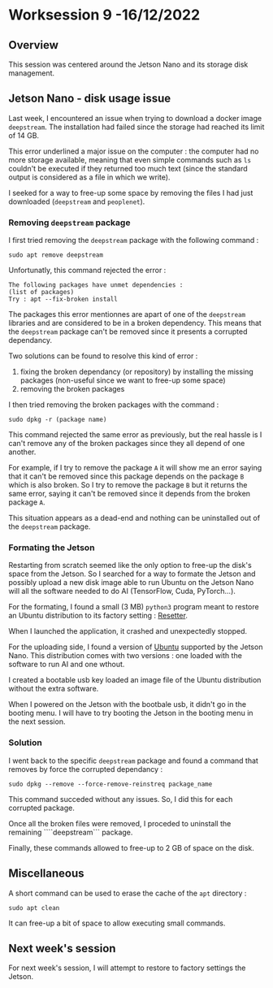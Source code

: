 # Worksession 9 -16/12/2022

## Overview

This session was centered around the Jetson Nano and its storage disk management. 

## Jetson Nano - disk usage issue

Last week, I encountered an issue when trying to download a docker image ```deepstream```. The installation had failed since the storage had reached its limit of 14 GB.

This error underlined a major issue on the computer : the computer had no more storage available, meaning that even simple commands such as ```ls``` couldn't be executed if they returned too much text (since the standard output is considered as a file in which we write).

I seeked for a way to free-up some space by removing the files I had just downloaded (```deepstream``` and ```peoplenet```). 

### Removing ```deepstream``` package 

I first tried removing the ```deepstream``` package with the following command :

    sudo apt remove deepstream 

Unfortunatly, this command rejected the error :

    The following packages have unmet dependencies : 
    (list of packages)
    Try : apt --fix-broken install 

The packages this error mentionnes are apart of one of the ```deepstream``` libraries and are considered to be in a broken dependency. 
This means that the ```deepstream``` package can't be removed since it presents a corrupted dependancy. 

Two solutions can be found to resolve this kind of error :
1. fixing the broken dependancy (or repository) by installing the missing packages (non-useful since we want to free-up some space)
2. removing the broken packages

I then tried removing the broken packages with the command :

    sudo dpkg -r (package name)

This command rejected the same error as previously, but the real hassle is I can't remove any of the broken packages since they all depend of one another. 

For example, if I try to remove the package ```A``` it will show me an error saying that it can't be removed since this package depends on the package ```B``` which is also broken. So I try to remove the package ```B``` but it returns the same error, saying it can't be removed since it depends from the broken package ```A```. 

This situation appears as a dead-end and nothing can be uninstalled out of the ```deepstream``` package. 

### Formating the Jetson

Restarting from scratch seemed like the only option to free-up the disk's space from the Jetson.
So I searched for a way to formate the Jetson and possibly upload a new disk image able to run Ubuntu on the Jetson Nano will all the software needed to do AI (TensorFlow, Cuda, PyTorch...). 

For the formating, I found a small (3 MB) ```python3``` program meant to restore an Ubuntu distribution to its factory setting : [Resetter](https://github.com/gaining/Resetter/releases/).

When I launched the application, it crashed and unexpectedly stopped.

For the uploading side, I found a version of [Ubuntu](https://github.com/Qengineering/Jetson-Nano-Ubuntu-20-image) supported by the Jetson Nano. This distribution comes with two versions : one loaded with the software to run AI and one wthout. 

I created a bootable usb key loaded an image file of the Ubuntu distribution without the extra software. 

When I powered on the Jetson with the bootbale usb, it didn't go in the booting menu. I will have to try booting the Jetson in the booting menu in the next session.

### Solution 

I went back to the specific ```deepstream``` package and found a command that removes by force the corrupted dependancy :

    sudo dpkg --remove --force-remove-reinstreq package_name 

This command succeded without any issues. So, I did this for each corrupted package.

Once all the broken files were removed, I proceded to uninstall the remaining ````deepstream``` package.

Finally, these commands allowed to free-up to 2 GB of space on the disk.

## Miscellaneous

A short command can be used to erase the cache of the ```apt``` directory :

    sudo apt clean

It can free-up a bit of space to allow executing small commands.

## Next week's session 

For next week's session, I will attempt to restore to factory settings the Jetson. 

